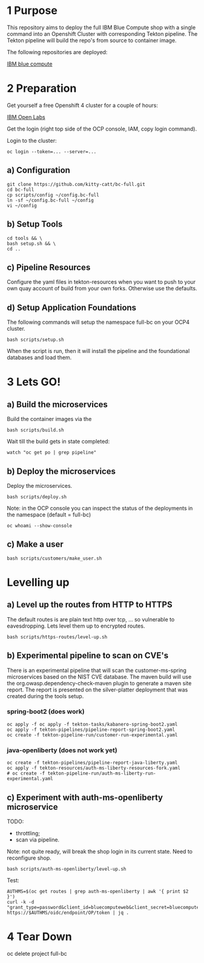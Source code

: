 # 1 Purpose

This repository aims to deploy the full IBM Blue Compute shop with a single command into an Openshift Cluster with corresponding Tekton pipeline. The Tekton pipeline will build the repo's from source to container image. <br>

The following repositories are deployed: <br>

[IBM blue compute](https://github.com/ibm-garage-ref-storefront/?q=storefront-ui+OR+spring&type=&language=)


# 2 Preparation

Get yourself a free Openshift 4 cluster for a couple of hours:

[IBM Open Labs](https://developer.ibm.com/openlabs/openshift)

Get the login (right top side of the OCP console, IAM, copy login command).

Login to the cluster:

    oc login --token=... --server=...


## a) Configuration

    git clone https://github.com/kitty-catt/bc-full.git
    cd bc-full   
    cp scripts/config ~/config.bc-full
    ln -sf ~/config.bc-full ~/config
    vi ~/config


## b) Setup Tools

    cd tools && \
    bash setup.sh && \
    cd .. 


## c) Pipeline Resources

Configure the yaml files in tekton-resources when you want to push to your own quay account of build from your own forks. Otherwise use the defaults.


## d) Setup Application Foundations

The following commands will setup the namespace full-bc on your OCP4 cluster.

    bash scripts/setup.sh

When the script is run, then it will install the pipeline and the foundational databases and load them. 

# 3 Lets GO!

## a) Build the microservices

Build the container images via the 

    bash scripts/build.sh

Wait till the build gets in state completed:

    watch "oc get po | grep pipeline"

## b) Deploy the microservices

Deploy the microservices.

    bash scripts/deploy.sh


Note: in the OCP console you can inspect the status of the deployments in the namespace (default = full-bc)

    oc whoami --show-console


## c) Make a user

    bash scripts/customers/make_user.sh

# Levelling up

## a) Level up the routes from HTTP to HTTPS

The default routes is are plain text http over tcp, ... so vulnerable to eavesdropping. Lets level them up to encrypted routes. 

    bash scripts/https-routes/level-up.sh

## b) Experimental pipeline to scan on CVE's

There is an experimental pipeline that will scan the customer-ms-spring microservices based on the NIST CVE database. The maven build will use the org.owasp.dependency-check-maven plugin to generate a maven site report. The report is presented on the silver-platter deployment that was created during the tools setup.

### spring-boot2 (does work)

    oc apply -f oc apply -f tekton-tasks/kabanero-spring-boot2.yaml
    oc apply -f tekton-pipelines/pipeline-report-spring-boot2.yaml
    oc create -f tekton-pipeline-run/customer-run-experimental.yaml 

### java-openliberty (does not work yet)

    oc create -f tekton-pipelines/pipeline-report-java-liberty.yaml 
    oc apply -f tekton-resources/auth-ms-liberty-resources-fork.yaml
    # oc create -f tekton-pipeline-run/auth-ms-liberty-run-experimental.yaml 

## c) Experiment with auth-ms-openliberty microservice

TODO:
- throttling;
- scan via pipeline.

Note: not quite ready, will break the shop login in its current state. Need to reconfigure shop.

    bash scripts/auth-ms-openliberty/level-up.sh 

Test:

    AUTHMS=$(oc get routes | grep auth-ms-openliberty | awk '{ print $2 }')
    curl -k -d "grant_type=password&client_id=bluecomputeweb&client_secret=bluecomputewebs3cret&username=foo&password=bar&scope=openid" https://$AUTHMS/oidc/endpoint/OP/token | jq .


# 4 Tear Down

   oc delete project full-bc

